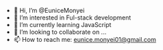 - 👋 Hi, I’m @EuniceMonyei
- 👀 I’m interested in Ful-stack development
- 🌱 I’m currently learning JavaScript
- 💞️ I’m looking to collaborate on ...
- 📫 How to reach me: eunice.monyei01@gmail.com

<!---
EuniceMonyei/EuniceMonyei is a ✨ special ✨ repository because its `README.md` (this file) appears on your GitHub profile.
You can click the Preview link to take a look at your changes.
--->
